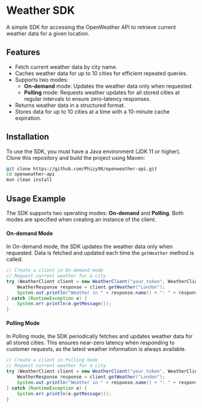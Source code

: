 # Weather SDK

A simple SDK for accessing the OpenWeather API to retrieve current weather data for a given location.

## Features

- Fetch current weather data by city name.
- Caches weather data for up to 10 cities for efficient repeated queries.
- Supports two modes:
    - **On-demand** mode: Updates the weather data only when requested.
    - **Polling** mode: Requests weather updates for all stored cities at regular intervals to ensure zero-latency responses.
- Returns weather data in a structured format.
- Stores data for up to 10 cities at a time with a 10-minute cache expiration.

## Installation

To use the SDK, you must have a Java environment (JDK 11 or higher). Clone this repository and build the project using Maven:

```bash
git clone https://github.com/Phizy98/openweather-api.git
cd openweather-api
mvn clean install
```
## Usage Example

The SDK supports two operating modes: **On-demand** and **Polling**. Both modes are specified when creating an instance of the client.

#### On-demand Mode

In On-demand mode, the SDK updates the weather data only when requested. Data is fetched and updated each time the `getWeather` method is called.

```java
// Create a client in On-demand mode
// Request current weather for a city
try (WeatherClient client = new WeatherClient("your_token", WeatherClient.Mode.ON_DEMAND)){
    WeatherResponse response = client.getWeather("London");
    System.out.println("Weather in " + response.name() + ": " + response.weather().main());
} catch (RuntimeException e) {
    System.err.println(e.getMessage());
}
```
#### Polling Mode

In Polling mode, the SDK periodically fetches and updates weather data for all stored cities. This ensures near-zero latency when responding to customer requests, as the latest weather information is always available.

```java
// Create a client in Polling mode
// Request current weather for a city
try (WeatherClient client = new WeatherClient("your_token", WeatherClient.Mode.POLLING)){
    WeatherResponse response = client.getWeather("London");
    System.out.println("Weather in " + response.name() + ": " + response.weather().main());
} catch (RuntimeException e) { 
    System.err.println(e.getMessage());
}
```




